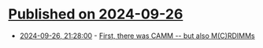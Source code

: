 # [Published on 2024-09-26](index.md)

* [2024-09-26, 21:28:00](https://soylentnews.org/article.pl?sid=24/09/26/1043253&from=rss) - [First, there was CAMM -- but also M(C)RDIMMs](https://soylentnews.org/article.pl?sid=24/09/26/1043253&from=rss)
